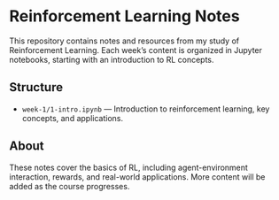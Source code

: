 # Reinforcement Learning Notes

This repository contains notes and resources from my study of Reinforcement Learning. Each week’s content is organized in Jupyter notebooks, starting with an introduction to RL concepts.

## Structure

- `week-1/1-intro.ipynb` — Introduction to reinforcement learning, key concepts, and applications.

## About

These notes cover the basics of RL, including agent-environment interaction, rewards, and real-world applications. More content will be added as the course progresses.